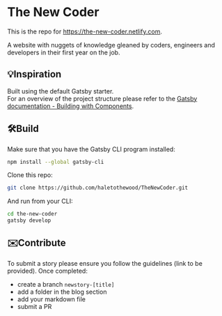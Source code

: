 # The New Coder
This is the repo for https://the-new-coder.netlify.com.

A website with nuggets of knowledge gleaned by coders, engineers and developers in their first year on the job.

## 💡Inspiration 

Built using the default Gatsby starter.  
For an overview of the project structure please refer to the [Gatsby documentation - Building with Components](https://www.gatsbyjs.org/docs/building-with-components/).

## 🛠️Build

Make sure that you have the Gatsby CLI program installed:
```sh
npm install --global gatsby-cli
```

Clone this repo:
```sh
git clone https://github.com/haletothewood/TheNewCoder.git
```

And run from your CLI:
```sh
cd the-new-coder
gatsby develop
```

## ✉️Contribute

To submit a story please ensure you follow the guidelines (link to be provided). Once completed:
* create a branch `newstory-[title]`
* add a folder in the blog section
* add your markdown file
* submit a PR 
